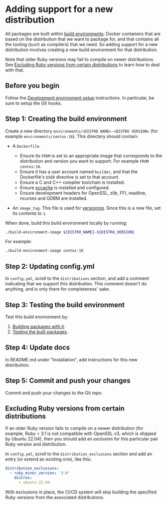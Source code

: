 # Adding support for a new distribution

All packages are built within [build environments](build-environments.md): Docker containers that are based on the distribution that we want to package for, and that contains all the tooling (such as compilers) that we need. So adding support for a new distribution involves creating a new build environment for that distribution.

Note that older Ruby versions may fail to compile on newer distributions. See [Excluding Ruby versions from certain distributions](#excluding-ruby-versions-from-certain-distributions) to learn how to deal with that.

## Before you begin

Follow the [Development environment setup](dev-environment-setup.md) instructions. In particular, be sure to setup the Git hooks.

## Step 1: Creating the build environment

Create a new directory `environments/<DISTRO NAME>-<DISTRO VERSION>` (for example `environments/centos-16`). This directory should contain:

 * A `Dockerfile`.

    - Ensure its `FROM` is set to an appropriate image that corresponds to the distribution and version you want to support. For example `FROM centos:16`.
    - Ensure it has a user account named `builder`, and that the Dockerfile's `USER` directive is set to that account.
    - Ensure a C and C++ compiler toolchain is installed.
    - Ensure [sccache](https://github.com/mozilla/sccache) is installed and configured.
    - Ensure development headers for OpenSSL, zlib, FFI, readline, ncurses and GDBM are installed.

 * An `image_tag`. This file is used for [versioning](build-environments.md#versioning). Since this is a new file, set its contents to `1`.

When done, build this build environment locally by running:

~~~bash
./build-environment-image ${DISTRO_NAME}-${DISTRO_VERSION}
~~~

For example:

~~~bash
./build-environment-image centos-16
~~~

## Step 2: Updating config.yml

In `config.yml`, scroll to the `distributions` section, and add a comment indicating that we support this distribution. This comment doesn't do anything, and is only there for completeness' sake.

## Step 3: Testing the build environment

Test this build environment by:

 1. [Building packages with it](building-packages-locally.md).
 2. [Testing the built packages](testing-packages-locally.md).

## Step 4: Update docs

In README.md under "Installation", add instructions for this new distribution.

## Step 5: Commit and push your changes

Commit and push your changes to the Git repo.

## Excluding Ruby versions from certain distributions

If an older Ruby version fails to compile on a newer distribution (for example, Ruby < 3.1 is not compatible with OpenSSL v3, which is shipped by Ubuntu 22.04), then you should add an _exclusion_ for this particular pair Ruby version and distribution.

In `config.yml`, scroll to the `distribution_exclusions` section and add an entry (or extend an existing one), like this:

~~~yaml
distribution_exclusions:
  - ruby_minor_version: '3.0'
    distros:
      - ubuntu-22.04
~~~

With exclusions in place, the CI/CD system will skip building the specified Ruby versions from the associated distributions.
